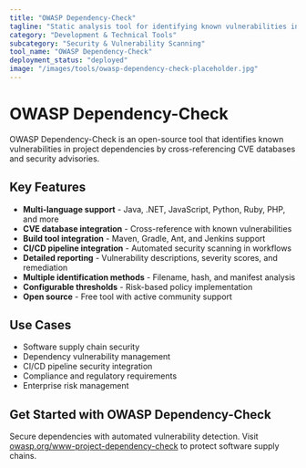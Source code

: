 ```yaml
---
title: "OWASP Dependency-Check"
tagline: "Static analysis tool for identifying known vulnerabilities in project dependencies"
category: "Development & Technical Tools"
subcategory: "Security & Vulnerability Scanning"
tool_name: "OWASP Dependency-Check"
deployment_status: "deployed"
image: "/images/tools/owasp-dependency-check-placeholder.jpg"
---
```


# OWASP Dependency-Check

OWASP Dependency-Check is an open-source tool that identifies known vulnerabilities in project dependencies by cross-referencing CVE databases and security advisories.

## Key Features

- **Multi-language support** - Java, .NET, JavaScript, Python, Ruby, PHP, and more
- **CVE database integration** - Cross-reference with known vulnerabilities
- **Build tool integration** - Maven, Gradle, Ant, and Jenkins support
- **CI/CD pipeline integration** - Automated security scanning in workflows
- **Detailed reporting** - Vulnerability descriptions, severity scores, and remediation
- **Multiple identification methods** - Filename, hash, and manifest analysis
- **Configurable thresholds** - Risk-based policy implementation
- **Open source** - Free tool with active community support

## Use Cases

- Software supply chain security
- Dependency vulnerability management
- CI/CD pipeline security integration
- Compliance and regulatory requirements
- Enterprise risk management

## Get Started with OWASP Dependency-Check

Secure dependencies with automated vulnerability detection. Visit [owasp.org/www-project-dependency-check](https://owasp.org/www-project-dependency-check) to protect software supply chains.